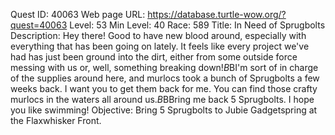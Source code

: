 Quest ID: 40063
Web page URL: https://database.turtle-wow.org/?quest=40063
Level: 53
Min Level: 40
Race: 589
Title: In Need of Sprugbolts
Description: Hey there! Good to have new blood around, especially with everything that has been going on lately. It feels like every project we've had has just been ground into the dirt, either from some outside force messing with us or, well, something breaking down!$B$BI'm sort of in charge of the supplies around here, and murlocs took a bunch of Sprugbolts a few weeks back. I want you to get them back for me. You can find those crafty murlocs in the waters all around us.$B$BBring me back 5 Sprugbolts. I hope you like swimming!
Objective: Bring 5 Sprugbolts to Jubie Gadgetspring at the Flaxwhisker Front.
